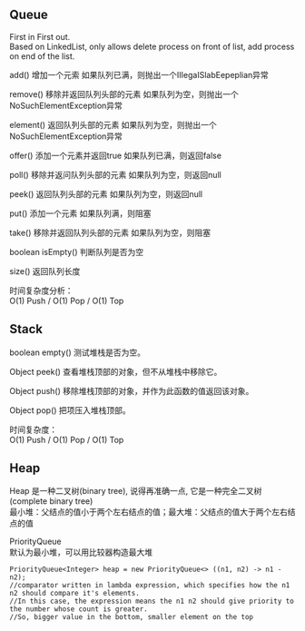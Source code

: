 ## Queue    
First in First out.    
Based on LinkedList, only allows delete process on front of list, add process on end of the list.    

add()       增加一个元索                     如果队列已满，则抛出一个IIIegaISlabEepeplian异常    

remove()   移除并返回队列头部的元素    如果队列为空，则抛出一个NoSuchElementException异常   

element()  返回队列头部的元素             如果队列为空，则抛出一个NoSuchElementException异常    

offer()       添加一个元素并返回true       如果队列已满，则返回false   

poll()         移除并返问队列头部的元素    如果队列为空，则返回null   

peek()       返回队列头部的元素             如果队列为空，则返回null    

put()        添加一个元素                      如果队列满，则阻塞   

take()        移除并返回队列头部的元素     如果队列为空，则阻塞    

boolean isEmpty() 判断队列是否为空   

size() 返回队列长度     

时间复杂度分析：    
O(1) Push / O(1) Pop / O(1) Top      


## Stack    
boolean empty() 测试堆栈是否为空。     

Object peek() 查看堆栈顶部的对象，但不从堆栈中移除它。    

Object push() 移除堆栈顶部的对象，并作为此函数的值返回该对象。    

Object pop() 把项压入堆栈顶部。     


时间复杂度：    
O(1) Push / O(1) Pop / O(1) Top     



## Heap     
Heap 是一种二叉树(binary tree), 说得再准确一点, 它是一种完全二叉树(complete binary tree)     
最小堆：父结点的值小于两个左右结点的值；最大堆：父结点的值大于两个左右结点的值    

PriorityQueue      
默认为最小堆，可以用比较器构造最大堆     

    PriorityQueue<Integer> heap = new PriorityQueue<> ((n1, n2) -> n1 - n2);
    //comparator written in lambda expression, which specifies how the n1 n2 should compare it's elements. 
    //In this case, the expression means the n1 n2 should give priority to the number whose count is greater.
    //So, bigger value in the bottom, smaller element on the top





